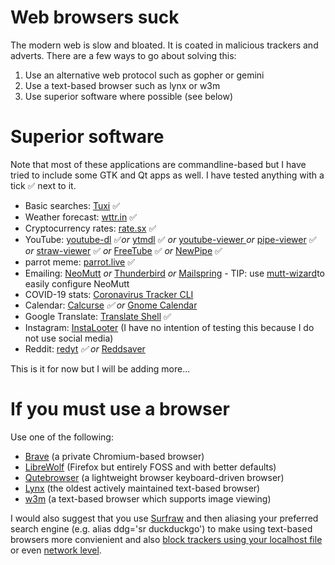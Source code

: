 # Web browsers suck
The modern web is slow and bloated. It is coated in malicious trackers and adverts. There are a few ways to go about solving this:
1. Use an alternative web protocol such as gopher or gemini
2. Use a text-based browser such as lynx or w3m
3. Use superior software where possible (see below)

# Superior software
Note that most of these applications are commandline-based but I have tried to include some GTK and Qt apps as well. I have tested anything with a tick ✅ next to it.
* Basic searches: [Tuxi](https://github.com/Bugswriter/tuxi) ✅
* Weather forecast: [wttr.in](https://github.com/chubin/wttr.in) ✅
* Cryptocurrency rates: [rate.sx](https://github.com/chubin/rate.) ✅
* YouTube: [youtube-dl](https://github.com/ytdl-org/youtube-dl) ✅_or_ [ytmdl](htt✅ps://github.com/deepjyoti30/ytmdl) ✅ _or_ [youtube-viewer ](https://github.com/trizen/youtube-viewer)_or_ [pipe-viewer](https://github.com/trizen/pipe-viewer) ✅ _or_ [straw-viewer](https://github.com/trizen/straw-viewer) ✅ _or_ [FreeTube](https://github.com/FreeTubeApp/FreeTube) ✅ _or_ [NewPipe](https://github.com/TeamNewPipe/NewPipe) ✅
* parrot meme: [parrot.live](https://github.com/hugomd/parrot.live) ✅
* Emailing: [NeoMutt](https://github.com/neomutt/neomutt) _or_ [Thunderbird](https://www.thunderbird.net/en-GB/) _or_ [Mailspring](https://github.com/Foundry376/Mailspring) - TIP: use [mutt-wizard](https://github.com/LukeSmithxyz/mutt-wizar)to easily configure NeoMutt
* COVID-19 stats: [Coronavirus Tracker CLI](https://github.com/sagarkarira/coronavirus-tracker-cli)
* Calendar: [Calcurse](https://github.com/lfos/calcurse) _✅ or_ [Gnome Calendar](https://wiki.gnome.org/Apps/Calendar)
* Google Translate: [Translate Shell](https://github.com/soimort/translate-shell) ✅
* Instagram: [InstaLooter](https://github.com/althonos/InstaLooter) (I have no intention of testing this because I do not use social media)
* Reddit: [redyt](https://github.com/Bugswriter/redyt) _✅ or_ [Reddsaver](https://github.com/manojkarthick/reddsaver)

This is it for now but I will be adding more...

# If you must use a browser
Use one of the following:
* [Brave](https://brave.com/) (a private Chromium-based browser)
* [LibreWolf](https://librewolf-community.gitlab.io/) (Firefox but entirely FOSS and with better defaults)
* [Qutebrowser](https://qutebrowser.org/) (a lightweight browser keyboard-driven browser)
* [Lynx](https://lynx.browser.org/) (the oldest actively maintained text-based browser)
* [w3m](http://w3m.sourceforge.net/) (a text-based browser which supports image viewing)

I would also suggest that you use [Surfraw](https://gitlab.com/surfraw/Surfraw/) and then aliasing your preferred search engine (e.g. alias ddg='sr duckduckgo') to make using text-based browsers more convienient and also [block trackers using your localhost file](https://www.youtube.com/watch?v=VPfpCVW7ZvM) or even [network level](https://pi-hole.net/).
